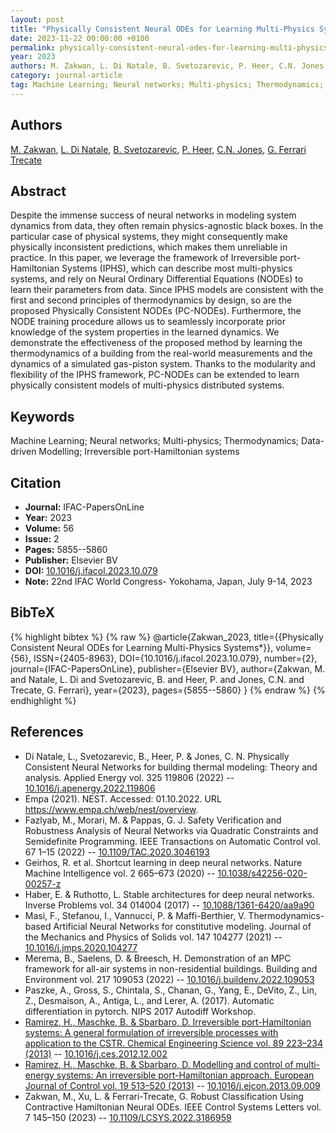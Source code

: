 ```yaml
---
layout: post
title: "Physically Consistent Neural ODEs for Learning Multi-Physics Systems"
date: 2023-11-22 00:00:00 +0100
permalink: physically-consistent-neural-odes-for-learning-multi-physics-systems
year: 2023
authors: M. Zakwan, L. Di Natale, B. Svetozarevic, P. Heer, C.N. Jones, G. Ferrari Trecate
category: journal-article
tag: Machine Learning; Neural networks; Multi-physics; Thermodynamics; Data-driven Modelling; Irreversible port-Hamiltonian systems
---
```

 
## Authors
[M. Zakwan](authors/muhammad-zakwan), [L. Di Natale](authors/l-di-natale), [B. Svetozarevic](authors/b-svetozarevic), [P. Heer](authors/p-heer), [C.N. Jones](authors/c-n-jones), [G. Ferrari Trecate](authors/g-ferrari-trecate)
 
## Abstract
Despite the immense success of neural networks in modeling system dynamics from data, they often remain physics-agnostic black boxes. In the particular case of physical systems, they might consequently make physically inconsistent predictions, which makes them unreliable in practice. In this paper, we leverage the framework of Irreversible port-Hamiltonian Systems (IPHS), which can describe most multi-physics systems, and rely on Neural Ordinary Differential Equations (NODEs) to learn their parameters from data. Since IPHS models are consistent with the first and second principles of thermodynamics by design, so are the proposed Physically Consistent NODEs (PC-NODEs). Furthermore, the NODE training procedure allows us to seamlessly incorporate prior knowledge of the system properties in the learned dynamics. We demonstrate the effectiveness of the proposed method by learning the thermodynamics of a building from the real-world measurements and the dynamics of a simulated gas-piston system. Thanks to the modularity and flexibility of the IPHS framework, PC-NODEs can be extended to learn physically consistent models of multi-physics distributed systems.
 
## Keywords
Machine Learning; Neural networks; Multi-physics; Thermodynamics; Data-driven Modelling; Irreversible port-Hamiltonian systems
 
## Citation
- **Journal:** IFAC-PapersOnLine
- **Year:** 2023
- **Volume:** 56
- **Issue:** 2
- **Pages:** 5855--5860
- **Publisher:** Elsevier BV
- **DOI:** [10.1016/j.ifacol.2023.10.079](https://doi.org/10.1016/j.ifacol.2023.10.079)
- **Note:** 22nd IFAC World Congress- Yokohama, Japan, July 9-14, 2023
 
## BibTeX
{% highlight bibtex %}
{% raw %}
@article{Zakwan_2023,
  title={{Physically Consistent Neural ODEs for Learning Multi-Physics Systems*}},
  volume={56},
  ISSN={2405-8963},
  DOI={10.1016/j.ifacol.2023.10.079},
  number={2},
  journal={IFAC-PapersOnLine},
  publisher={Elsevier BV},
  author={Zakwan, M. and Natale, L. Di and Svetozarevic, B. and Heer, P. and Jones, C.N. and Trecate, G. Ferrari},
  year={2023},
  pages={5855--5860}
}
{% endraw %}
{% endhighlight %}
 
## References
- Di Natale, L., Svetozarevic, B., Heer, P. & Jones, C. N. Physically Consistent Neural Networks for building thermal modeling: Theory and analysis. Applied Energy vol. 325 119806 (2022) -- [10.1016/j.apenergy.2022.119806](https://doi.org/10.1016/j.apenergy.2022.119806)
- Empa (2021). NEST. Accessed: 01.10.2022. URL https://www.empa.ch/web/nest/overview.
- Fazlyab, M., Morari, M. & Pappas, G. J. Safety Verification and Robustness Analysis of Neural Networks via Quadratic Constraints and Semidefinite Programming. IEEE Transactions on Automatic Control vol. 67 1–15 (2022) -- [10.1109/TAC.2020.3046193](https://doi.org/10.1109/TAC.2020.3046193)
- Geirhos, R. et al. Shortcut learning in deep neural networks. Nature Machine Intelligence vol. 2 665–673 (2020) -- [10.1038/s42256-020-00257-z](https://doi.org/10.1038/s42256-020-00257-z)
- Haber, E. & Ruthotto, L. Stable architectures for deep neural networks. Inverse Problems vol. 34 014004 (2017) -- [10.1088/1361-6420/aa9a90](https://doi.org/10.1088/1361-6420/aa9a90)
- Masi, F., Stefanou, I., Vannucci, P. & Maffi-Berthier, V. Thermodynamics-based Artificial Neural Networks for constitutive modeling. Journal of the Mechanics and Physics of Solids vol. 147 104277 (2021) -- [10.1016/j.jmps.2020.104277](https://doi.org/10.1016/j.jmps.2020.104277)
- Merema, B., Saelens, D. & Breesch, H. Demonstration of an MPC framework for all-air systems in non-residential buildings. Building and Environment vol. 217 109053 (2022) -- [10.1016/j.buildenv.2022.109053](https://doi.org/10.1016/j.buildenv.2022.109053)
- Paszke, A., Gross, S., Chintala, S., Chanan, G., Yang, E., DeVito, Z., Lin, Z., Desmaison, A., Antiga, L., and Lerer, A. (2017). Automatic differentiation in pytorch. NIPS 2017 Autodiff Workshop.
- [Ramirez, H., Maschke, B. & Sbarbaro, D. Irreversible port-Hamiltonian systems: A general formulation of irreversible processes with application to the CSTR. Chemical Engineering Science vol. 89 223–234 (2013)](irreversible-port-hamiltonian-systems-a-general-formulation-of-irreversible-processes-with-application-to-the-cstr) -- [10.1016/j.ces.2012.12.002](https://doi.org/10.1016/j.ces.2012.12.002)
- [Ramirez, H., Maschke, B. & Sbarbaro, D. Modelling and control of multi-energy systems: An irreversible port-Hamiltonian approach. European Journal of Control vol. 19 513–520 (2013)](modelling-and-control-of-multi-energy-systems-an-irreversible-port-hamiltonian-approach) -- [10.1016/j.ejcon.2013.09.009](https://doi.org/10.1016/j.ejcon.2013.09.009)
- Zakwan, M., Xu, L. & Ferrari-Trecate, G. Robust Classification Using Contractive Hamiltonian Neural ODEs. IEEE Control Systems Letters vol. 7 145–150 (2023) -- [10.1109/LCSYS.2022.3186959](https://doi.org/10.1109/LCSYS.2022.3186959)

